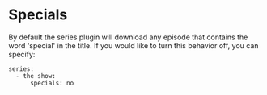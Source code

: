 # Specials
By default the series plugin will download any episode that contains the word 'special' in the title. If you would like to turn this behavior off, you can specify:
```
series:
  - the show:
      specials: no
```